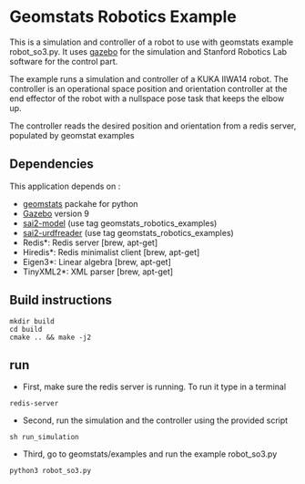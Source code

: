 # Geomstats Robotics Example

This is a simulation and controller of a robot to use with geomstats example robot_so3.py.
It uses [gazebo](http://gazebosim.org/) for the simulation and Stanford Robotics Lab software for the control part.

The example runs a simulation and controller of a KUKA IIWA14 robot. The controller is an operational space position and orientation controller at the end effector of the robot with a nullspace pose task that keeps the elbow up.

The controller reads the desired position and orientation from a redis server, populated by geomstat examples

## Dependencies
This application depends on :
* [geomstats](https://github.com/ninamiolane/geomstats) packahe for python
* [Gazebo](http://gazebosim.org/) version 9
* [sai2-model](https://github.com/manips-sai-org/sai2-model/tree/geomstats_robotics_examples) (use tag geomstats_robotics_examples)
* [sai2-urdfreader](https://github.com/manips-sai-org/sai2-urdfreader/tree/geomstats_robotics_examples) (use tag geomstats_robotics_examples)
* Redis*: Redis server [brew, apt-get]
* Hiredis*: Redis minimalist client [brew, apt-get]
* Eigen3*: Linear algebra [brew, apt-get]
* TinyXML2*: XML parser [brew, apt-get]

## Build instructions 
```
mkdir build
cd build
cmake .. && make -j2
```

## run
* First, make sure the redis server is running. To run it type in a terminal
```
redis-server
```
* Second, run the simulation and the controller using the provided script
```
sh run_simulation
```
* Third, go to geomstats/examples and run the example robot_so3.py
```
python3 robot_so3.py
```